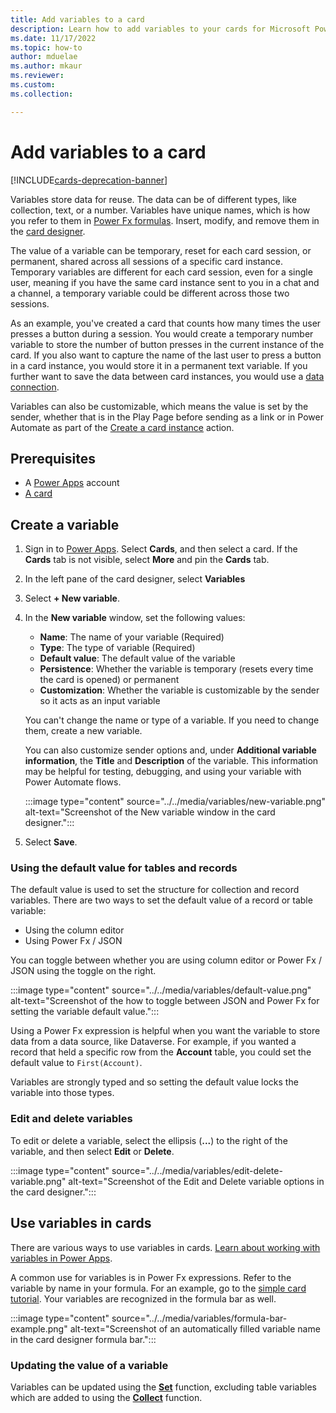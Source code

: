 ```yaml
---
title: Add variables to a card
description: Learn how to add variables to your cards for Microsoft Power Apps.
ms.date: 11/17/2022
ms.topic: how-to
author: mduelae
ms.author: mkaur
ms.reviewer: 
ms.custom: 
ms.collection: 

---
```


# Add variables to a card

[!INCLUDE[cards-deprecation-banner](~/includes/cards-deprecation-notice.md)]

Variables store data for reuse. The data can be of different types, like collection, text, or a number. Variables have unique names, which is how you refer to them in [Power Fx formulas](../../make-a-card/power-fx/intro-to-pfx.md). Insert, modify, and remove them in the [card designer](../designer-overview.md).

The value of a variable can be temporary, reset for each card session, or permanent, shared across all sessions of a specific card instance. Temporary variables are different for each card session, even for a single user, meaning if you have the same card instance sent to you in a chat and a channel, a temporary variable could be different across those two sessions.

As an example, you've created a card that counts how many times the user presses a button during a session. You would create a temporary number variable to store the number of button presses in the current instance of the card. If you also want to capture the name of the last user to press a button in a card instance, you would store it in a permanent text variable. If you further want to save the data between card instances, you would use a [data connection](../connectors/connector-intro.md).

Variables can also be customizable, which means the value is set by the sender, whether that is in the Play Page before sending as a link or in Power Automate as part of the [Create a card instance](../../send-a-card/send-card-with-flow.md) action.

## Prerequisites

- A [Power Apps](https://powerapps.microsoft.com/) account
- [A card](../../tutorials/hello-world-card.md)

## Create a variable

1. Sign in to [Power Apps](https://powerapps.microsoft.com/). Select **Cards**, and then select a card. If the **Cards** tab is not visible, select **More** and pin the **Cards** tab.
1. In the left pane of the card designer, select **Variables**
1. Select **+ New variable**.
1. In the **New variable** window, set the following values:

    - **Name**: The name of your variable (Required)
    - **Type**: The type of variable (Required)
    - **Default value**: The default value of the variable
    - **Persistence**: Whether the variable is temporary (resets every time the card is opened) or permanent
    - **Customization**: Whether the variable is customizable by the sender so it acts as an input variable

    You can't change the name or type of a variable. If you need to change them, create a new variable.

    You can also customize sender options and, under **Additional variable information**, the **Title** and **Description** of the variable. This information may be helpful for testing, debugging, and using your variable with Power Automate flows.

    :::image type="content" source="../../media/variables/new-variable.png" alt-text="Screenshot of the New variable window in the card designer.":::

1. Select **Save**.

### Using the default value for tables and records

The default value is used to set the structure for collection and record variables. There are two ways to set the default value of a record or table variable:

- Using the column editor
- Using Power Fx / JSON

You can toggle between whether you are using column editor or Power Fx / JSON using the toggle on the right.

:::image type="content" source="../../media/variables/default-value.png" alt-text="Screenshot of the how to toggle between JSON and Power Fx for setting the variable default value.":::

Using a Power Fx expression is helpful when you want the variable to store data from a data source, like Dataverse. For example, if you wanted a record that held a specific row from the **Account** table, you could set the default value to `First(Account)`.

Variables are strongly typed and so setting the default value locks the variable into those types.

### Edit and delete variables

To edit or delete a variable, select the ellipsis (**...**) to the right of the variable, and then select **Edit** or **Delete**.

:::image type="content" source="../../media/variables/edit-delete-variable.png" alt-text="Screenshot of the Edit and Delete variable options in the card designer.":::

## Use variables in cards

There are various ways to use variables in cards. [Learn about working with variables in Power Apps](../../../maker/canvas-apps/working-with-variables.md).

A common use for variables is in Power Fx expressions. Refer to the variable by name in your formula. For an example, go to the [simple card tutorial](../../tutorials/hello-world-card.md). Your variables are recognized in the formula bar as well.

:::image type="content" source="../../media/variables/formula-bar-example.png" alt-text="Screenshot of an automatically filled variable name in the card designer formula bar.":::

### Updating the value of a variable

Variables can be updated using the [**Set**](/power-platform/power-fx/reference/function-set) function, excluding table variables which are added to using the [**Collect**](/power-platform/power-fx/reference/function-clear-collect-clearcollect) function.
